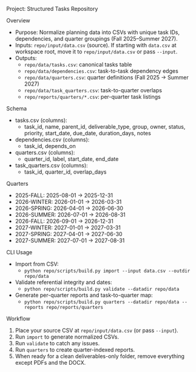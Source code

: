 Project: Structured Tasks Repository

Overview
- Purpose: Normalize planning data into CSVs with unique task IDs, dependencies, and quarter groupings (Fall 2025–Summer 2027).
- Inputs: `repo/input/data.csv` (source). If starting with `data.csv` at workspace root, move it to `repo/input/data.csv` or pass `--input`.
- Outputs:
  - `repo/data/tasks.csv`: canonical tasks table
  - `repo/data/dependencies.csv`: task-to-task dependency edges
  - `repo/data/quarters.csv`: quarter definitions (Fall 2025 → Summer 2027)
  - `repo/data/task_quarters.csv`: task-to-quarter overlaps
  - `repo/reports/quarters/*.csv`: per-quarter task listings

Schema
- tasks.csv (columns):
  - task_id, name, parent_id, deliverable_type, group, owner, status, priority, start_date, due_date, duration_days, notes
- dependencies.csv (columns):
  - task_id, depends_on
- quarters.csv (columns):
  - quarter_id, label, start_date, end_date
- task_quarters.csv (columns):
  - task_id, quarter_id, overlap_days

Quarters
- 2025-FALL: 2025-08-01 → 2025-12-31
- 2026-WINTER: 2026-01-01 → 2026-03-31
- 2026-SPRING: 2026-04-01 → 2026-06-30
- 2026-SUMMER: 2026-07-01 → 2026-08-31
- 2026-FALL: 2026-09-01 → 2026-12-31
- 2027-WINTER: 2027-01-01 → 2027-03-31
- 2027-SPRING: 2027-04-01 → 2027-06-30
- 2027-SUMMER: 2027-07-01 → 2027-08-31

CLI Usage
- Import from CSV:
  - `python repo/scripts/build.py import --input data.csv --outdir repo/data`
- Validate referential integrity and dates:
  - `python repo/scripts/build.py validate --datadir repo/data`
- Generate per-quarter reports and task-to-quarter map:
  - `python repo/scripts/build.py quarters --datadir repo/data --reports repo/reports/quarters`

Workflow
1) Place your source CSV at `repo/input/data.csv` (or pass `--input`).
2) Run `import` to generate normalized CSVs.
3) Run `validate` to catch any issues.
4) Run `quarters` to create quarter-indexed reports.
5) When ready for a clean deliverables-only folder, remove everything except PDFs and the DOCX.

